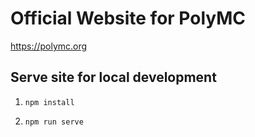 # Official Website for PolyMC

<https://polymc.org>

## Serve site for local development

1. `npm install`

2. `npm run serve`
